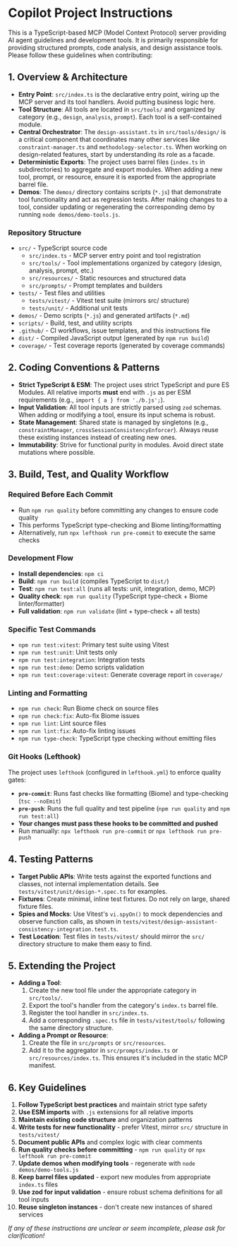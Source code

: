 # Copilot Project Instructions

This is a TypeScript-based MCP (Model Context Protocol) server providing AI agent guidelines and development tools. It is primarily responsible for providing structured prompts, code analysis, and design assistance tools. Please follow these guidelines when contributing:

## 1. Overview & Architecture

- **Entry Point**: `src/index.ts` is the declarative entry point, wiring up the MCP server and its tool handlers. Avoid putting business logic here.
- **Tool Structure**: All tools are located in `src/tools/` and organized by category (e.g., `design`, `analysis`, `prompt`). Each tool is a self-contained module.
- **Central Orchestrator**: The `design-assistant.ts` in `src/tools/design/` is a critical component that coordinates many other services like `constraint-manager.ts` and `methodology-selector.ts`. When working on design-related features, start by understanding its role as a facade.
- **Deterministic Exports**: The project uses barrel files (`index.ts` in subdirectories) to aggregate and export modules. When adding a new tool, prompt, or resource, ensure it is exported from the appropriate barrel file.
- **Demos**: The `demos/` directory contains scripts (`*.js`) that demonstrate tool functionality and act as regression tests. After making changes to a tool, consider updating or regenerating the corresponding demo by running `node demos/demo-tools.js`.

### Repository Structure
- `src/` - TypeScript source code
  - `src/index.ts` - MCP server entry point and tool registration
  - `src/tools/` - Tool implementations organized by category (design, analysis, prompt, etc.)
  - `src/resources/` - Static resources and structured data
  - `src/prompts/` - Prompt templates and builders
- `tests/` - Test files and utilities
  - `tests/vitest/` - Vitest test suite (mirrors src/ structure)
  - `tests/unit/` - Additional unit tests
- `demos/` - Demo scripts (`*.js`) and generated artifacts (`*.md`)
- `scripts/` - Build, test, and utility scripts
- `.github/` - CI workflows, issue templates, and this instructions file
- `dist/` - Compiled JavaScript output (generated by `npm run build`)
- `coverage/` - Test coverage reports (generated by coverage commands)

## 2. Coding Conventions & Patterns

- **Strict TypeScript & ESM**: The project uses strict TypeScript and pure ES Modules. All relative imports **must** end with `.js` as per ESM requirements (e.g., `import { a } from './b.js';`).
- **Input Validation**: All tool inputs are strictly parsed using `zod` schemas. When adding or modifying a tool, ensure its input schema is robust.
- **State Management**: Shared state is managed by singletons (e.g., `constraintManager`, `crossSessionConsistencyEnforcer`). Always reuse these existing instances instead of creating new ones.
- **Immutability**: Strive for functional purity in modules. Avoid direct state mutations where possible.

## 3. Build, Test, and Quality Workflow

### Required Before Each Commit
- Run `npm run quality` before committing any changes to ensure code quality
- This performs TypeScript type-checking and Biome linting/formatting
- Alternatively, run `npx lefthook run pre-commit` to execute the same checks

### Development Flow
- **Install dependencies**: `npm ci`
- **Build**: `npm run build` (compiles TypeScript to `dist/`)
- **Test**: `npm run test:all` (runs all tests: unit, integration, demo, MCP)
- **Quality check**: `npm run quality` (TypeScript type-check + Biome linter/formatter)
- **Full validation**: `npm run validate` (lint + type-check + all tests)

### Specific Test Commands
- `npm run test:vitest`: Primary test suite using Vitest
- `npm run test:unit`: Unit tests only
- `npm run test:integration`: Integration tests
- `npm run test:demo`: Demo scripts validation
- `npm run test:coverage:vitest`: Generate coverage report in `coverage/`

### Linting and Formatting
- `npm run check`: Run Biome check on source files
- `npm run check:fix`: Auto-fix Biome issues
- `npm run lint`: Lint source files
- `npm run lint:fix`: Auto-fix linting issues
- `npm run type-check`: TypeScript type checking without emitting files

### Git Hooks (Lefthook)
The project uses `lefthook` (configured in `lefthook.yml`) to enforce quality gates:
- **`pre-commit`**: Runs fast checks like formatting (Biome) and type-checking (`tsc --noEmit`)
- **`pre-push`**: Runs the full quality and test pipeline (`npm run quality` and `npm run test:all`)
- **Your changes must pass these hooks to be committed and pushed**
- Run manually: `npx lefthook run pre-commit` or `npx lefthook run pre-push`

## 4. Testing Patterns

- **Target Public APIs**: Write tests against the exported functions and classes, not internal implementation details. See `tests/vitest/unit/design-*.spec.ts` for examples.
- **Fixtures**: Create minimal, inline test fixtures. Do not rely on large, shared fixture files.
- **Spies and Mocks**: Use Vitest's `vi.spyOn()` to mock dependencies and observe function calls, as shown in `tests/vitest/design-assistant-consistency-integration.test.ts`.
- **Test Location**: Test files in `tests/vitest/` should mirror the `src/` directory structure to make them easy to find.

## 5. Extending the Project

- **Adding a Tool**:
  1. Create the new tool file under the appropriate category in `src/tools/`.
  2. Export the tool's handler from the category's `index.ts` barrel file.
  3. Register the tool handler in `src/index.ts`.
  4. Add a corresponding `.spec.ts` file in `tests/vitest/tools/` following the same directory structure.
- **Adding a Prompt or Resource**:
  1. Create the file in `src/prompts` or `src/resources`.
  2. Add it to the aggregator in `src/prompts/index.ts` or `src/resources/index.ts`. This ensures it's included in the static MCP manifest.

## 6. Key Guidelines

1. **Follow TypeScript best practices** and maintain strict type safety
2. **Use ESM imports** with `.js` extensions for all relative imports
3. **Maintain existing code structure** and organization patterns
4. **Write tests for new functionality** - prefer Vitest, mirror `src/` structure in `tests/vitest/`
5. **Document public APIs** and complex logic with clear comments
6. **Run quality checks before committing** - `npm run quality` or `npx lefthook run pre-commit`
7. **Update demos when modifying tools** - regenerate with `node demos/demo-tools.js`
8. **Keep barrel files updated** - export new modules from appropriate `index.ts` files
9. **Use zod for input validation** - ensure robust schema definitions for all tool inputs
10. **Reuse singleton instances** - don't create new instances of shared services

_If any of these instructions are unclear or seem incomplete, please ask for clarification!_
